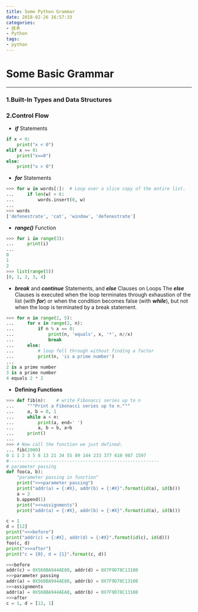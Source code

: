 ```yaml
---
title: Some Python Grammar
date: 2018-02-26 16:57:33
categories:
- 技术
- Python
tags:
- python
---
```


# Some Basic Grammar

---
### 1.Built-In Types and Data Structures

### 2.Control Flow
+ ***if*** Statements
```python
if x < 0:
    print("x < 0")
elif x == 0:
    print("x==0")
else:
    print("x > 0")
```
+ ***for*** Statements
```python
>>> for w in words[:]:  # Loop over a slice copy of the entire list.
...     if len(w) > 6:
...         words.insert(0, w)
...
>>> words
['defenestrate', 'cat', 'window', 'defenestrate']
```
+ ***range()*** Function
```python
>>> for i in range(3):
...     print(i)
...
0
1
2
>>> list(range(5))
[0, 1, 2, 3, 4]
```

+ ***break*** and ***continue*** Statements, and ***else*** Clauses on Loops
 The ***else*** Clauses is executed when the loop terminates through exhaustion of the list (with ***for***) or when the condition becomes false (with ***while***), but not when the loop is terminated by a break statement.

```python
>>> for n in range(2, 5):
...     for x in range(2, n):
...         if n % x == 0:
...             print(n, 'equals', x, '*', n//x)
...             break
...     else:
...         # loop fell through without finding a factor
...         print(n, 'is a prime number')
...
2 is a prime number
3 is a prime number
4 equals 2 * 2
```
+ **Defining Functions**

```python
>>> def fib(n):    # write Fibonacci series up to n
...     """Print a Fibonacci series up to n."""
...     a, b = 0, 1
...     while a < n:
...         print(a, end=' ')
...         a, b = b, a+b
...     print()
...
>>> # Now call the function we just defined:
... fib(2000)
0 1 1 2 3 5 8 13 21 34 55 89 144 233 377 610 987 1597
#---------------------------------------------------------
# parameter passing
def foo(a, b):
    "parameter passing in function"
    print(">>>parameter passing")
    print("addr(a) = {:#X}, addr(b) = {:#X}".format(id(a), id(b)))
    a = 2
    b.append(1)
    print(">>>assignments")
    print("addr(a) = {:#X}, addr(b) = {:#X}".format(id(a), id(b)))

c = 1
d = [12]
print(">>>before")
print("addr(c) = {:#X}, addr(d) = {:#X}".format(id(c), id(d)))
foo(c, d)
print(">>>after")
print("c = {0}, d = {1}".format(c, d))

>>>before
addr(c) = 0X560BA944AE80, addr(d) = 0X7F9D78C13108
>>>parameter passing
addr(a) = 0X560BA944AE80, addr(b) = 0X7F9D78C13108
>>>assignments
addr(a) = 0X560BA944AEA0, addr(b) = 0X7F9D78C13108
>>>after
c = 1, d = [12, 1]
```
